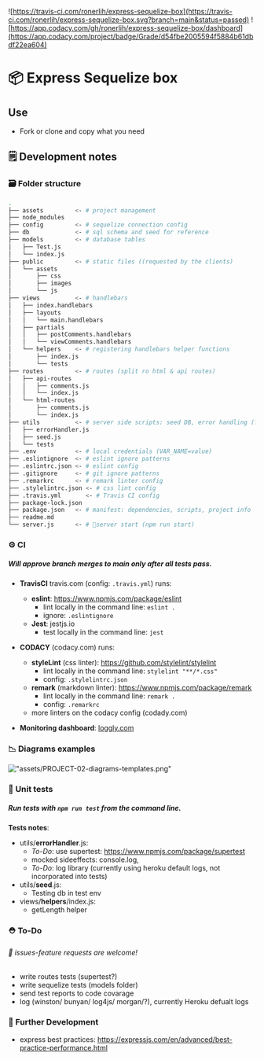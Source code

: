 ![https://travis-ci.com/ronerlih/express-sequelize-box](https://travis-ci.com/ronerlih/express-sequelize-box.svg?branch=main&status=passed) ![https://app.codacy.com/gh/ronerlih/express-sequelize-box/dashboard](https://app.codacy.com/project/badge/Grade/d54fbe2005594f5884b61dbdf22ea604)

# 📦 Express Sequelize box

## Use

-   Fork or clone and copy what you need

## 🗒️  Development notes

### 🗃️ Folder structure
```sh
.
├── assets         <- # project management
├── node_modules
├── config         <- # sequelize connection config
├── db             <- # sql schema and seed for reference
├── models         <- # database tables
│   ├── Test.js
│   └── index.js
├── public         <- # static files ((requested by the clients) 
│   └── assets
│       ├── css
│       ├── images
│       └── js
├── views          <- # handlebars
│   ├── index.handlebars
│   ├── layouts
│   │   └── main.handlebars
│   ├── partials
│   │   ├── postComments.handlebars 
│   │   └── viewComments.handlebars
│   └── helpers    <- # registering handlebars helper functions
│       ├── index.js
│       └── tests
├── routes         <- # routes (split ro html & api routes)
│   ├── api-routes
│   │   ├── comments.js
│   │   └── index.js
│   └── html-routes
│       ├── comments.js
│       └── index.js
├── utils          <- # server side scripts: seed DB, error handling (for now)
│   ├── errorHandler.js
│   ├── seed.js
│   └── tests
├── .env           <- # local credentials (VAR_NAME=value)
├── .eslintignore  <- # eslint ignore patterns 
├── .eslintrc.json <- # eslint config
├── .gitignore     <- # git ignore patterns
├── .remarkrc      <- # remark linter config
├── .stylelintrc.json <- # css lint config
├── .travis.yml       <- # Travis CI config
├── package-lock.json
├── package.json   <- # manifest: dependencies, scripts, project info
├── readme.md      
└── server.js      <- # 🚀server start (npm run start)
```

### ⚙️ CI
##### Will approve branch merges to *main* only after all tests pass. 

-   **TravisCI** travis.com (config: `.travis.yml`) runs:
    -   **eslint**: https://www.npmjs.com/package/eslint
        -   lint locally in the command line: `eslint .`
        -   ignore: `.eslintignore`
    -   **Jest**: jestjs.io
        -   test locally in the command line: `jest`

-   **CODACY** (codacy.com) runs:
      -   **styleLint** (css linter): https://github.com/stylelint/stylelint
          -   lint locally in the command line: `stylelint "**/*.css"` 
          -   config: `.stylelintrc.json`
      -   **remark** (markdown linter): https://www.npmjs.com/package/remark
          -   lint locally in the command line: `remark .` 
          -   config: `.remarkrc`
      -   more linters on the codacy config (codady.com)
-   **Monitoring dashboard**: [loggly.com](https://ronerlih.loggly.com/search?terms=tag:heroku&from=-20m&until=now&source_group=&newtab=1#terms=&from=2020-11-07T12:03:00.296Z&until=2020-11-07T13:03:00.296Z&source_group=)

### 📉 Diagrams examples 

!["assets/PROJECT-02-diagrams-templates.png"](assets/PROJECT-02-diagrams-templates.png)

### 🧪 Unit tests
##### Run tests with `npm run test` from the command line.
**Tests notes**:
-   utils/**errorHandler**.js:
    -   *To-Do*: use supertest: https://www.npmjs.com/package/supertest
    -   mocked sideeffects: console.log, 
    -   *To-Do*: log library (currently using heroku default logs, not incorporated into tests)
-   utils/**seed**.js:
    -   Testing db in test env
-   views/**helpers**/index.js: 
    -   getLength helper


### ⛑️ To-Do 
###### 🌟 issues-feature requests are welcome!

-   write routes tests (supertest?)
-   write sequelize tests (models folder)
-   send test reports to code covarage
-   log (winston/ bunyan/ log4js/ morgan/?), currently Heroku defualt logs


### 🔮 Further Development

-   express best practices: https://expressjs.com/en/advanced/best-practice-performance.html
